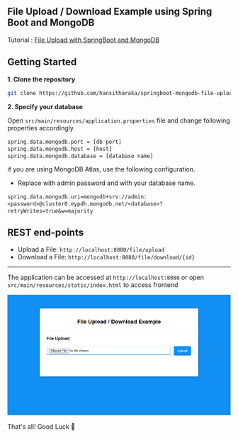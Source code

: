 ## File Upload / Download Example using Spring Boot and MongoDB

Tutorial : [File Upload with SpringBoot and MongoDB](https://hansanitharaka.medium.com/file-upload-with-springboot-and-mongodb-76a8f5b9f75d)

## Getting Started
**1. Clone the repository**
```bash
git clone https://github.com/hansitharaka/springboot-mongodb-file-upload-download.git
```
**2. Specify your database**

Open `src/main/resources/application.properties` file and change following properties accordingly.

```properties
spring.data.mongodb.port = [db port]
spring.data.mongodb.host = [host]
spring.data.mongodb.database = [database name]
```
if you are using MongoDB Atlas, use the following configuration.
* Replace <password> with admin password and <database> with your database name.

```properties
spring.data.mongodb.uri=mongodb+srv://admin:<password>@cluster0.eypdh.mongodb.net/<database>?retryWrites=true&w=majority
```

## REST end-points
* Upload a File: `http://localhost:8080/file/upload`
* Download a File: `http://localhost:8080/file/download/{id}`

<hr/>

The application can be accessed at `http://localhost:8080` or open `src/main/resources/static/index.html` to access frontend

![File upload frontend snapshot](/src/main/resources/images/frontend.png)


That's all! Good Luck :muscle: